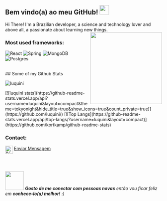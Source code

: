
<h2>Bem vindo(a) ao meu GitHub! <img src="https://media.giphy.com/media/WUlplcMpOCEmTGBtBW/giphy.gif" width="30"></h2>
Hi There! I'm a Brazilian developer, a science and technology lover and above all, a passionate about learning new things.

<img align='right' src="https://media.giphy.com/media/M9gbBd9nbDrOTu1Mqx/giphy.gif" width="230">

### Most used frameworks:

![React](https://img.shields.io/badge/react-%2320232a.svg?style=for-the-badge&logo=react&logoColor=%2361DAFB)
![Spring](https://img.shields.io/badge/Node.js-43853D?style=for-the-badge&logo=node.js&logoColor=white)
![MongoDB](https://img.shields.io/badge/MongoDB-4EA94B?style=for-the-badge&logo=mongodb&logoColor=white)
![Postgres](https://img.shields.io/badge/postgres-%23316192.svg?style=for-the-badge&logo=postgresql&logoColor=white)


<br/>
## Some of my Github Stats
<p align=left> <img src=https://komarev.com/ghpvc/?username=luquini alt=luquini /> </p>
[![luquini stats](https://github-readme-stats.vercel.app/api?username=luquini&layout=compact&theme=tokyonight&hide_title=true&show_icons=true&count_private=true)](https://github.com/luquini/)
[![Top Langs](https://github-readme-stats.vercel.app/api/top-langs/?username=luquini&layout=compact)](https://github.com/kortkamp/github-readme-stats)

### Contact:
<img align="left" alt="Discord" target="_blank" width="25px" src="https://upload.wikimedia.org/wikipedia/commons/thumb/5/5e/WhatsApp_icon.png/598px-WhatsApp_icon.png"/>
<string><a href="https://api.whatsapp.com/send?phone=5521967727485&text=Oi">Enviar Mensagem<a/></string>

<br/>
<br/>
<br/>
<br/>

<img src="https://media.giphy.com/media/LnQjpWaON8nhr21vNW/giphy.gif" width="60"> <em><b>Gosto de me conectar com pessoas novas</b> então vou ficar feliz em <b>conhece-lo(a) melhor!</b> :)</em>
